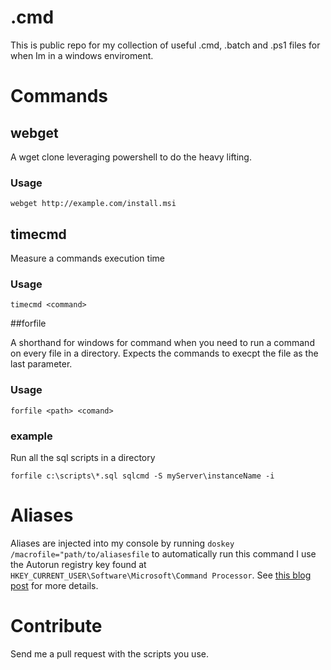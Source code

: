 # .cmd

This is public repo for my collection of useful .cmd, .batch and .ps1 files for when Im in a windows enviroment.

# Commands

## webget

A wget clone leveraging powershell to do the heavy lifting.

### Usage

`webget http://example.com/install.msi`

## timecmd

Measure a commands execution time

### Usage

`timecmd <command>`


##forfile

A shorthand for windows for command when you need to run a command on every file in a directory. Expects the commands to execpt the file as the last parameter.

### Usage

`forfile <path> <comand>`

### example

Run all the sql scripts in a directory

`forfile c:\scripts\*.sql sqlcmd -S myServer\instanceName -i`


# Aliases

Aliases are injected into my console by running `doskey /macrofile="path/to/aliasesfile` to automatically run this command I use the Autorun registry key found at `HKEY_CURRENT_USER\Software\Microsoft\Command Processor`. See [this blog post](http://www.declancook.com/aliases-in-windows-command-prompt/) for more details.


# Contribute

Send me a pull request with the scripts you use.
